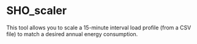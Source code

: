 # SHO_scaler
This tool allows you to scale a 15-minute interval load profile (from a CSV file) to match a desired annual energy consumption.
